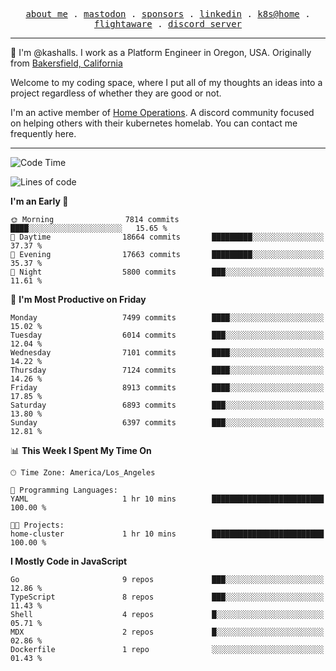<p align="center">
  <samp>
    <a href="https://jordanjones.org/">about me</a> .
    <a rel="me" href="https://mastodon.social/@kashall">mastodon</a> .
    <a href="https://github.com/sponsors/kashalls">sponsors</a> .
    <a href="https://linkedin.com/in/jordpjones">linkedin</a> .
    <a href="https://github.com/kashalls/home-cluster">k8s@home</a> .
    <a href="https://flightaware.com/adsb/stats/user/kashalls">flightaware</a> .
    <a href="https://discord.gg/V2WrCfqba9">discord server</a>
  </samp>
</p>

----------------------------------------------------------------

:wave: I'm @kashalls. I work as a Platform Engineer in Oregon, USA. Originally from [Bakersfield, California](https://maps.app.goo.gl/QQMtywTWghpXB6Tu6)

Welcome to my coding space, where I put all of my thoughts an ideas into a project regardless of whether they are good or not.

I'm an active member of [Home Operations](https://discord.gg/home-operations). A discord community focused on helping others with their kubernetes homelab. You can contact me frequently here.

----------------------------------------------------------------
<!--START_SECTION:waka-->
![Code Time](http://img.shields.io/badge/Code%20Time-2%2C368%20hrs%206%20mins-blue)

![Lines of code](https://img.shields.io/badge/From%20Hello%20World%20I%27ve%20Written-10.5%20million%20lines%20of%20code-blue)

**I'm an Early 🐤** 

```text
🌞 Morning                7814 commits        ████░░░░░░░░░░░░░░░░░░░░░   15.65 % 
🌆 Daytime                18664 commits       █████████░░░░░░░░░░░░░░░░   37.37 % 
🌃 Evening                17663 commits       █████████░░░░░░░░░░░░░░░░   35.37 % 
🌙 Night                  5800 commits        ███░░░░░░░░░░░░░░░░░░░░░░   11.61 % 
```
📅 **I'm Most Productive on Friday** 

```text
Monday                   7499 commits        ████░░░░░░░░░░░░░░░░░░░░░   15.02 % 
Tuesday                  6014 commits        ███░░░░░░░░░░░░░░░░░░░░░░   12.04 % 
Wednesday                7101 commits        ████░░░░░░░░░░░░░░░░░░░░░   14.22 % 
Thursday                 7124 commits        ████░░░░░░░░░░░░░░░░░░░░░   14.26 % 
Friday                   8913 commits        ████░░░░░░░░░░░░░░░░░░░░░   17.85 % 
Saturday                 6893 commits        ███░░░░░░░░░░░░░░░░░░░░░░   13.80 % 
Sunday                   6397 commits        ███░░░░░░░░░░░░░░░░░░░░░░   12.81 % 
```


📊 **This Week I Spent My Time On** 

```text
🕑︎ Time Zone: America/Los_Angeles

💬 Programming Languages: 
YAML                     1 hr 10 mins        █████████████████████████   100.00 % 

🐱‍💻 Projects: 
home-cluster             1 hr 10 mins        █████████████████████████   100.00 % 
```

**I Mostly Code in JavaScript** 

```text
Go                       9 repos             ███░░░░░░░░░░░░░░░░░░░░░░   12.86 % 
TypeScript               8 repos             ███░░░░░░░░░░░░░░░░░░░░░░   11.43 % 
Shell                    4 repos             █░░░░░░░░░░░░░░░░░░░░░░░░   05.71 % 
MDX                      2 repos             █░░░░░░░░░░░░░░░░░░░░░░░░   02.86 % 
Dockerfile               1 repo              ░░░░░░░░░░░░░░░░░░░░░░░░░   01.43 % 
```




<!--END_SECTION:waka-->
